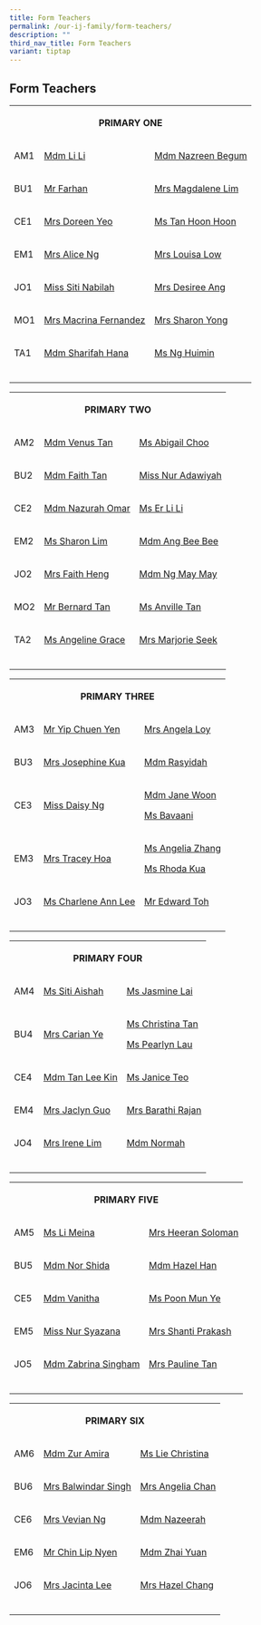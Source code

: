 ```yaml
---
title: Form Teachers
permalink: /our-ij-family/form-teachers/
description: ""
third_nav_title: Form Teachers
variant: tiptap
---
```

<h2>Form Teachers</h2>
<table style="minWidth: 75px">
<colgroup>
<col>
<col>
<col>
</colgroup>
<tbody>
<tr>
<th rowspan="1" colspan="3">
<p>PRIMARY ONE</p>
</th>
</tr>
<tr>
<td rowspan="1" colspan="1">
<p>AM1</p>
</td>
<td rowspan="1" colspan="1">
<p><a href="mailto:li_li_a@moe.edu.sg" rel="noopener nofollow" target="_blank">Mdm Li Li</a>
</p>
</td>
<td rowspan="1" colspan="1">
<p><a href="mailto:nazreen_begum@moe.edu.sg" rel="noopener nofollow" target="_blank">Mdm Nazreen Begum</a>
</p>
</td>
</tr>
<tr>
<td rowspan="1" colspan="1">
<p>BU1</p>
</td>
<td rowspan="1" colspan="1">
<p><a href="mailto:muhammad_farhan_musbah@moe.edu.sg" rel="noopener nofollow" target="_blank">Mr Farhan</a>
</p>
</td>
<td rowspan="1" colspan="1">
<p><a href="mailto:tan_jin_choo_magdalene_a@moe.edu.sg" rel="noopener nofollow" target="_blank">Mrs Magdalene Lim</a>
</p>
</td>
</tr>
<tr>
<td rowspan="1" colspan="1">
<p>CE1</p>
</td>
<td rowspan="1" colspan="1">
<p><a href="mailto:doreen_yeo@moe.edu.sg" rel="noopener nofollow" target="_blank">Mrs Doreen Yeo</a>
</p>
</td>
<td rowspan="1" colspan="1">
<p><a href="mailto:tan_hoon_hoon@moe.edu.sg" rel="noopener nofollow" target="_blank">Ms Tan Hoon Hoon</a>
</p>
</td>
</tr>
<tr>
<td rowspan="1" colspan="1">
<p>EM1</p>
</td>
<td rowspan="1" colspan="1">
<p><a href="mailto:alice_yong_keng_cheng@moe.edu.sg" rel="noopener nofollow" target="_blank">Mrs Alice Ng</a>
</p>
</td>
<td rowspan="1" colspan="1">
<p><a href="mailto:louisa_sng_mei_cheah@moe.edu.sg" rel="noopener nofollow" target="_blank">Mrs Louisa Low</a>
</p>
</td>
</tr>
<tr>
<td rowspan="1" colspan="1">
<p>JO1</p>
</td>
<td rowspan="1" colspan="1">
<p><a href="mailto:siti_nabilah_abdul_aziz@moe.edu.sg" rel="noopener nofollow" target="_blank">Miss Siti Nabilah</a>
</p>
</td>
<td rowspan="1" colspan="1">
<p><a href="mailto:long_yin_yin_desiree@moe.edu.sg" rel="noopener nofollow" target="_blank">Mrs Desiree Ang</a>
</p>
</td>
</tr>
<tr>
<td rowspan="1" colspan="1">
<p>MO1</p>
</td>
<td rowspan="1" colspan="1">
<p><a href="mailto:macrina_clare_fernandez@moe.edu.sg" rel="noopener nofollow" target="_blank">Mrs Macrina Fernandez</a>
</p>
</td>
<td rowspan="1" colspan="1">
<p><a href="mailto:yong_siew_yu_a@moe.edu.sg" rel="noopener nofollow" target="_blank">Mrs Sharon Yong</a>
</p>
</td>
</tr>
<tr>
<td rowspan="1" colspan="1">
<p>TA1</p>
</td>
<td rowspan="1" colspan="1">
<p><a href="mailto:sharifah_hana_isa_binsmit@moe.edu.sg" rel="noopener nofollow" target="_blank">Mdm Sharifah Hana</a>
</p>
</td>
<td rowspan="1" colspan="1">
<p><a href="mailto:ng_huimin@moe.edu.sg" rel="noopener nofollow" target="_blank">Ms Ng Huimin</a>
</p>
</td>
</tr>
<tr>
<td rowspan="1" colspan="1">
<p></p>
</td>
<td rowspan="1" colspan="1">
<p></p>
</td>
<td rowspan="1" colspan="1">
<p></p>
</td>
</tr>
</tbody>
</table>
<table style="minWidth: 75px">
<colgroup>
<col>
<col>
<col>
</colgroup>
<tbody>
<tr>
<th rowspan="1" colspan="3">
<p>PRIMARY TWO</p>
</th>
</tr>
<tr>
<td rowspan="1" colspan="1">
<p>AM2</p>
</td>
<td rowspan="1" colspan="1">
<p><a href="mailto:tan_wan_ing_venus@moe.edu.sg" rel="noopener nofollow" target="_blank">Mdm Venus Tan</a>
</p>
</td>
<td rowspan="1" colspan="1">
<p><a href="mailto:abigail_choo_ru_yi@moe.edu.sg" rel="noopener nofollow" target="_blank">Ms Abigail Choo</a>
</p>
</td>
</tr>
<tr>
<td rowspan="1" colspan="1">
<p>BU2</p>
</td>
<td rowspan="1" colspan="1">
<p><a href="mailto:faith_tan_yi_chin@moe.edu.sg" rel="noopener nofollow" target="_blank">Mdm Faith Tan</a>
</p>
</td>
<td rowspan="1" colspan="1">
<p><a href="mailto:nur_adawiyah_abdul_aziz@moe.edu.sg" rel="noopener nofollow" target="_blank">Miss Nur Adawiyah</a>
</p>
</td>
</tr>
<tr>
<td rowspan="1" colspan="1">
<p>CE2</p>
</td>
<td rowspan="1" colspan="1">
<p><a href="mailto:nazurah_omar@moe.edu.sg" rel="noopener nofollow" target="_blank">Mdm Nazurah Omar</a>
</p>
</td>
<td rowspan="1" colspan="1">
<p><a href="mailto:er_li_li@moe.edu.sg" rel="noopener nofollow" target="_blank">Ms Er Li Li</a>
</p>
</td>
</tr>
<tr>
<td rowspan="1" colspan="1">
<p>EM2</p>
</td>
<td rowspan="1" colspan="1">
<p><a href="mailto:sharon_lim_tsu_wei@moe.edu.sg" rel="noopener nofollow" target="_blank">Ms Sharon Lim</a>
</p>
</td>
<td rowspan="1" colspan="1">
<p><a href="mailto:ang_bee_bee_a@moe.edu.sg" rel="noopener nofollow" target="_blank">Mdm Ang Bee Bee</a>
</p>
</td>
</tr>
<tr>
<td rowspan="1" colspan="1">
<p>JO2</p>
</td>
<td rowspan="1" colspan="1">
<p><a href="mailto:seah_lai_hiang@moe.edu.sg" rel="noopener nofollow" target="_blank">Mrs Faith Heng</a>
</p>
</td>
<td rowspan="1" colspan="1">
<p><a href="mailto:heng_may_may_a@moe.edu.sg" rel="noopener nofollow" target="_blank">Mdm Ng May May</a>
</p>
</td>
</tr>
<tr>
<td rowspan="1" colspan="1">
<p>MO2</p>
</td>
<td rowspan="1" colspan="1">
<p><a href="mailto:tan_ghim_seng_bernard@moe.edu.sg" rel="noopener nofollow" target="_blank">Mr Bernard Tan</a>
</p>
</td>
<td rowspan="1" colspan="1">
<p><a href="mailto:anville_tan_hwee_li@moe.edu.sg" rel="noopener nofollow" target="_blank">Ms Anville Tan</a>
</p>
</td>
</tr>
<tr>
<td rowspan="1" colspan="1">
<p>TA2</p>
</td>
<td rowspan="1" colspan="1">
<p><a href="mailto:angeline_grace_garcia_bitgue@moe.edu.sg" rel="noopener nofollow" target="_blank">Ms Angeline Grace</a>
</p>
</td>
<td rowspan="1" colspan="1">
<p><a href="mailto:seet_lian_neo_marjorie@moe.edu.sg" rel="noopener nofollow" target="_blank">Mrs Marjorie Seek</a>
</p>
</td>
</tr>
<tr>
<td rowspan="1" colspan="1">
<p></p>
</td>
<td rowspan="1" colspan="1">
<p></p>
</td>
<td rowspan="1" colspan="1">
<p></p>
</td>
</tr>
</tbody>
</table>
<table style="minWidth: 75px">
<colgroup>
<col>
<col>
<col>
</colgroup>
<tbody>
<tr>
<th rowspan="1" colspan="3">
<p>PRIMARY THREE</p>
</th>
</tr>
<tr>
<td rowspan="1" colspan="1">
<p>AM3</p>
</td>
<td rowspan="1" colspan="1">
<p><a href="mailto:yip_chuen_yen@moe.edu.sg" rel="noopener nofollow" target="_blank">Mr Yip Chuen Yen</a>
</p>
</td>
<td rowspan="1" colspan="1">
<p><a href="mailto:chua_poh_heoh_angela@moe.edu.sg" rel="noopener nofollow" target="_blank">Mrs Angela Loy</a>
</p>
</td>
</tr>
<tr>
<td rowspan="1" colspan="1">
<p>BU3</p>
</td>
<td rowspan="1" colspan="1">
<p><a href="mailto:mok_sau_mei_josephine@moe.edu.sg" rel="noopener nofollow" target="_blank">Mrs Josephine Kua</a>
</p>
</td>
<td rowspan="1" colspan="1">
<p><a href="mailto:rasyidah_abdul_rasid@moe.edu.sg" rel="noopener nofollow" target="_blank">Mdm Rasyidah</a>
</p>
</td>
</tr>
<tr>
<td rowspan="1" colspan="1">
<p>CE3</p>
</td>
<td rowspan="1" colspan="1">
<p><a href="mailto:ng_poh_choo_daisy@moe.edu.sg" rel="noopener nofollow" target="_blank">Miss Daisy Ng</a>
</p>
</td>
<td rowspan="1" colspan="1">
<p><a href="mailto:woon_wei_yien_jane@moe.edu.sg" rel="noopener nofollow" target="_blank">Mdm Jane Woon</a>
</p>
<p><a href="mailto:sakthi_bavaani_jayasankaran_a@moe.edu.sg" rel="noopener nofollow" target="_blank">Ms Bavaani</a>
</p>
</td>
</tr>
<tr>
<td rowspan="1" colspan="1">
<p>EM3</p>
</td>
<td rowspan="1" colspan="1">
<p><a href="mailto:berlee_tracey-ann_allyson@moe.edu.sg" rel="noopener nofollow" target="_blank">Mrs Tracey Hoa</a>
</p>
</td>
<td rowspan="1" colspan="1">
<p><a href="mailto:angelia_zhang_yanchun@moe.edu.sg" rel="noopener nofollow" target="_blank">Ms Angelia Zhang</a>
</p>
<p><a href="mailto:kua_rhoda@moe.edu.sg" rel="noopener nofollow" target="_blank">Ms Rhoda Kua</a>
</p>
</td>
</tr>
<tr>
<td rowspan="1" colspan="1">
<p>JO3</p>
</td>
<td rowspan="1" colspan="1">
<p><a href="mailto:lee_ann_charlene@moe.edu.sg" rel="noopener nofollow" target="_blank">Ms Charlene Ann Lee</a>
</p>
</td>
<td rowspan="1" colspan="1">
<p><a href="mailto:toh_boon_how@moe.edu.sg" rel="noopener nofollow" target="_blank">Mr Edward Toh</a>
</p>
</td>
</tr>
<tr>
<td rowspan="1" colspan="1">
<p></p>
</td>
<td rowspan="1" colspan="1">
<p></p>
</td>
<td rowspan="1" colspan="1">
<p></p>
</td>
</tr>
</tbody>
</table>
<table style="minWidth: 75px">
<colgroup>
<col>
<col>
<col>
</colgroup>
<tbody>
<tr>
<th rowspan="1" colspan="3">
<p>PRIMARY FOUR</p>
</th>
</tr>
<tr>
<td rowspan="1" colspan="1">
<p>AM4</p>
</td>
<td rowspan="1" colspan="1">
<p><a href="mailto:siti_aishah_mohamed_kasmani@moe.edu.sg" rel="noopener nofollow" target="_blank">Ms Siti Aishah</a>
</p>
</td>
<td rowspan="1" colspan="1">
<p><a href="mailto:jasmine_lai_ying_loo@moe.edu.sg" rel="noopener nofollow" target="_blank">Ms Jasmine Lai</a>
</p>
</td>
</tr>
<tr>
<td rowspan="1" colspan="1">
<p>BU4</p>
</td>
<td rowspan="1" colspan="1">
<p><a href="mailto:carian_siyuen_tham@moe.edu.sg" rel="noopener nofollow" target="_blank">Mrs Carian Ye</a>
</p>
</td>
<td rowspan="1" colspan="1">
<p><a href="mailto:christina_tan_mui_leng@moe.edu.sg" rel="noopener nofollow" target="_blank">Ms Christina Tan</a>
</p>
<p><a href="mailto:lau_sook_hun_pearlyn_b@moe.edu.sg" rel="noopener nofollow" target="_blank">Ms Pearlyn Lau</a>
</p>
</td>
</tr>
<tr>
<td rowspan="1" colspan="1">
<p>CE4</p>
</td>
<td rowspan="1" colspan="1">
<p><a href="mailto:tan_lee_kin@moe.edu.sg" rel="noopener nofollow" target="_blank">Mdm Tan Lee Kin</a>
</p>
</td>
<td rowspan="1" colspan="1">
<p><a href="mailto:janice_teo_wei_lin@moe.edu.sg" rel="noopener nofollow" target="_blank">Ms Janice Teo</a>
</p>
</td>
</tr>
<tr>
<td rowspan="1" colspan="1">
<p>EM4</p>
</td>
<td rowspan="1" colspan="1">
<p><a href="mailto:tan_ying_nian_jaclyn@moe.edu.sg" rel="noopener nofollow" target="_blank">Mrs Jaclyn Guo</a>
</p>
</td>
<td rowspan="1" colspan="1">
<p><a href="mailto:barathi_rajan@moe.edu.sg" rel="noopener nofollow" target="_blank">Mrs Barathi Rajan</a>
</p>
</td>
</tr>
<tr>
<td rowspan="1" colspan="1">
<p>JO4</p>
</td>
<td rowspan="1" colspan="1">
<p><a href="mailto:lim_oi_lean_irene@moe.edu.sg" rel="noopener nofollow" target="_blank">Mrs Irene Lim</a>
</p>
</td>
<td rowspan="1" colspan="1">
<p><a href="mailto:normah_nordin@moe.edu.sg" rel="noopener nofollow" target="_blank">Mdm Normah</a>
</p>
</td>
</tr>
<tr>
<td rowspan="1" colspan="1">
<p></p>
</td>
<td rowspan="1" colspan="1">
<p></p>
</td>
<td rowspan="1" colspan="1">
<p></p>
</td>
</tr>
</tbody>
</table>
<table style="minWidth: 75px">
<colgroup>
<col>
<col>
<col>
</colgroup>
<tbody>
<tr>
<th rowspan="1" colspan="3">
<p>PRIMARY FIVE</p>
</th>
</tr>
<tr>
<td rowspan="1" colspan="1">
<p>AM5</p>
</td>
<td rowspan="1" colspan="1">
<p><a href="Ms Li Meina" rel="noopener nofollow" target="_blank">Ms Li Meina</a>
</p>
</td>
<td rowspan="1" colspan="1">
<p><a href="mailto:anandani_heeran_partab_heer@moe.edu.sg" rel="noopener nofollow" target="_blank">Mrs Heeran Soloman</a>
</p>
</td>
</tr>
<tr>
<td rowspan="1" colspan="1">
<p>BU5</p>
</td>
<td rowspan="1" colspan="1">
<p><a href="mailto:nor_shida_nazar_khan@moe.edu.sg" rel="noopener nofollow" target="_blank">Mdm Nor Shida</a>
</p>
</td>
<td rowspan="1" colspan="1">
<p><a href="mailto:han_huirong@moe.edu.sg" rel="noopener nofollow" target="_blank">Mdm Hazel Han</a>
</p>
</td>
</tr>
<tr>
<td rowspan="1" colspan="1">
<p>CE5</p>
</td>
<td rowspan="1" colspan="1">
<p><a href="mailto:vanitha_vasudevan@moe.edu.sg" rel="noopener nofollow" target="_blank">Mdm Vanitha</a>
</p>
</td>
<td rowspan="1" colspan="1">
<p><a href="mailto:poon_mun_ye@moe.edu.sg" rel="noopener nofollow" target="_blank">Ms Poon Mun Ye</a>
</p>
</td>
</tr>
<tr>
<td rowspan="1" colspan="1">
<p>EM5</p>
</td>
<td rowspan="1" colspan="1">
<p><a href="mailto:Nur_Syazana_Mohammad_Taha@moe.edu.sg" rel="noopener nofollow" target="_blank">Miss Nur Syazana</a>
</p>
</td>
<td rowspan="1" colspan="1">
<p><a href="mailto:shanti_marion_prakash@moe.edu.sg" rel="noopener nofollow" target="_blank">Mrs Shanti Prakash</a>
</p>
</td>
</tr>
<tr>
<td rowspan="1" colspan="1">
<p>JO5</p>
</td>
<td rowspan="1" colspan="1">
<p><a href="mailto:zabrina_razali_spr_singham@moe.edu.sg" rel="noopener nofollow" target="_blank">Mdm Zabrina Singham</a>
</p>
</td>
<td rowspan="1" colspan="1">
<p><a href="mailto:lim_poh_lean_pauline@moe.edu.sg" rel="noopener nofollow" target="_blank">Mrs Pauline Tan</a>
</p>
</td>
</tr>
<tr>
<td rowspan="1" colspan="1">
<p></p>
</td>
<td rowspan="1" colspan="1">
<p></p>
</td>
<td rowspan="1" colspan="1">
<p></p>
</td>
</tr>
</tbody>
</table>
<table style="minWidth: 75px">
<colgroup>
<col>
<col>
<col>
</colgroup>
<tbody>
<tr>
<th rowspan="1" colspan="3">
<p>PRIMARY SIX</p>
</th>
</tr>
<tr>
<td rowspan="1" colspan="1">
<p>AM6</p>
</td>
<td rowspan="1" colspan="1">
<p><a href="mailto:zur_amira_aisha_mohd@moe.edu.sg" rel="noopener nofollow" target="_blank">Mdm Zur Amira</a>
</p>
</td>
<td rowspan="1" colspan="1">
<p><a href="mailto:christina_lie@moe.edu.sg" rel="noopener nofollow" target="_blank">Ms Lie Christina</a>
</p>
</td>
</tr>
<tr>
<td rowspan="1" colspan="1">
<p>BU6</p>
</td>
<td rowspan="1" colspan="1">
<p><a href="mailto:balwindar_singh@moe.edu.sg" rel="noopener nofollow" target="_blank">Mrs Balwindar Singh</a>
</p>
</td>
<td rowspan="1" colspan="1">
<p><a href="mailto:chan_chee_khiang@moe.edu.sg" rel="noopener nofollow" target="_blank">Mrs Angelia Chan</a>
</p>
</td>
</tr>
<tr>
<td rowspan="1" colspan="1">
<p>CE6</p>
</td>
<td rowspan="1" colspan="1">
<p><a href="mailto:seow_swee_lin_vevian@moe.edu.sg" rel="noopener nofollow" target="_blank">Mrs Vevian Ng</a>
</p>
</td>
<td rowspan="1" colspan="1">
<p><a href="mailto:nazeerah_allaudin@moe.edu.sg" rel="noopener nofollow" target="_blank">Mdm Nazeerah</a>
</p>
</td>
</tr>
<tr>
<td rowspan="1" colspan="1">
<p>EM6</p>
</td>
<td rowspan="1" colspan="1">
<p><a href="mailto:chin_lip_nyen@moe.edu.sg" rel="noopener nofollow" target="_blank">Mr Chin Lip Nyen</a>
</p>
</td>
<td rowspan="1" colspan="1">
<p><a href="mailto:zhai_yuan@moe.edu.sg" rel="noopener nofollow" target="_blank">Mdm Zhai Yuan</a>
</p>
</td>
</tr>
<tr>
<td rowspan="1" colspan="1">
<p>JO6</p>
</td>
<td rowspan="1" colspan="1">
<p><a href="mailto:chia_mei_ling_jacinta@moe.edu.sg" rel="noopener nofollow" target="_blank">Mrs Jacinta Lee</a>
</p>
</td>
<td rowspan="1" colspan="1">
<p><a href="mailto:loh_hui_ling@moe.edu.sg" rel="noopener nofollow" target="_blank">Mrs Hazel Chang</a>
</p>
</td>
</tr>
<tr>
<td rowspan="1" colspan="1">
<p></p>
</td>
<td rowspan="1" colspan="1">
<p></p>
</td>
<td rowspan="1" colspan="1">
<p></p>
</td>
</tr>
</tbody>
</table>
<p></p>